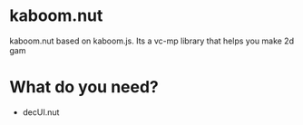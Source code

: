 # kaboom.nut
kaboom.nut based on kaboom.js. Its a vc-mp library that helps you make 2d gam

# What do you need?
  - decUI.nut
 
 
